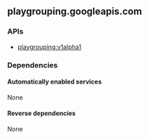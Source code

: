 ## playgrouping.googleapis.com

### APIs

* [ playgrouping:v1alpha1 ]( https://playgrouping.googleapis.com/$discovery/rest?version=v1alpha1 )

### Dependencies

#### Automatically enabled services

None

#### Reverse dependencies

None
